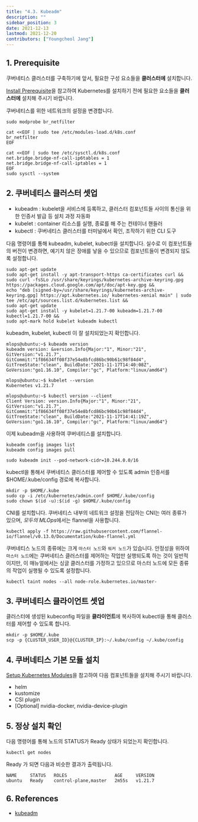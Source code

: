 ```yaml
---
title: "4.3. Kubeadm"
description: ""
sidebar_position: 3
date: 2021-12-13
lastmod: 2021-12-20
contributors: ["Youngcheol Jang"]
---
```


## 1. Prerequisite

쿠버네티스 클러스터를 구축하기에 앞서, 필요한 구성 요소들을 **클러스터에** 설치합니다.

[Install Prerequisite](../../setup-kubernetes/install-kubernetes-module.md)을 참고하여 Kubernetes를 설치하기 전에 필요한 요소들을 **클러스터에** 설치해 주시기 바랍니다.

쿠버네티스를 위한 네트워크의 설정을 변경합니다.

```text
sudo modprobe br_netfilter

cat <<EOF | sudo tee /etc/modules-load.d/k8s.conf
br_netfilter
EOF

cat <<EOF | sudo tee /etc/sysctl.d/k8s.conf
net.bridge.bridge-nf-call-ip6tables = 1
net.bridge.bridge-nf-call-iptables = 1
EOF
sudo sysctl --system
```

## 2. 쿠버네티스 클러스터 셋업

- kubeadm : kubelet을 서비스에 등록하고, 클러스터 컴포넌트들 사이의 통신을 위한 인증서 발급 등 설치 과정 자동화
- kubelet : container 리소스를 실행, 종료를 해 주는 컨테이너 핸들러
- kubectl : 쿠버네티스 클러스터를 터미널에서 확인, 조작하기 위한 CLI 도구

다음 명령어를 통해 kubeadm, kubelet, kubectl을 설치합니다.
실수로 이 컴포넌트들의 버전이 변경하면, 예기치 않은 장애를 낳을 수 있으므로 컴포넌트들이 변경되지 않도록 설정합니다.

```text
sudo apt-get update
sudo apt-get install -y apt-transport-https ca-certificates curl &&
sudo curl -fsSLo /usr/share/keyrings/kubernetes-archive-keyring.gpg https://packages.cloud.google.com/apt/doc/apt-key.gpg &&
echo "deb [signed-by=/usr/share/keyrings/kubernetes-archive-keyring.gpg] https://apt.kubernetes.io/ kubernetes-xenial main" | sudo tee /etc/apt/sources.list.d/kubernetes.list &&
sudo apt-get update
sudo apt-get install -y kubelet=1.21.7-00 kubeadm=1.21.7-00 kubectl=1.21.7-00 &&
sudo apt-mark hold kubelet kubeadm kubectl
```

kubeadm, kubelet, kubectl 이 잘 설치되었는지 확인합니다.

```text
mlops@ubuntu:~$ kubeadm version
kubeadm version: &version.Info{Major:"1", Minor:"21", GitVersion:"v1.21.7", GitCommit:"1f86634ff08f37e54e8bfcd86bc90b61c98f84d4", GitTreeState:"clean", BuildDate:"2021-11-17T14:40:08Z", GoVersion:"go1.16.10", Compiler:"gc", Platform:"linux/amd64"}
```

```text
mlops@ubuntu:~$ kubelet --version
Kubernetes v1.21.7
```

```text
mlops@ubuntu:~$ kubectl version --client
Client Version: version.Info{Major:"1", Minor:"21", GitVersion:"v1.21.7", GitCommit:"1f86634ff08f37e54e8bfcd86bc90b61c98f84d4", GitTreeState:"clean", BuildDate:"2021-11-17T14:41:19Z", GoVersion:"go1.16.10", Compiler:"gc", Platform:"linux/amd64"}
```

이제 kubeadm을 사용하여 쿠버네티스를 설치합니다.

```text
kubeadm config images list
kubeadm config images pull

sudo kubeadm init --pod-network-cidr=10.244.0.0/16
```

kubectl을 통해서 쿠버네티스 클러스터를 제어할 수 있도록 admin 인증서를 $HOME/.kube/config 경로에 복사합니다.

```text
mkdir -p $HOME/.kube
sudo cp -i /etc/kubernetes/admin.conf $HOME/.kube/config
sudo chown $(id -u):$(id -g) $HOME/.kube/config
```

CNI를 설치합니다.
쿠버네티스 내부의 네트워크 설정을 전담하는 CNI는 여러 종류가 있으며, *모두의 MLOps*에서는 flannel을 사용합니다.

```text
kubectl apply -f https://raw.githubusercontent.com/flannel-io/flannel/v0.13.0/Documentation/kube-flannel.yml
```

쿠버네티스 노드의 종류에는 크게 `마스터 노드`와 `워커 노드`가 있습니다.
안정성을 위하여 `마스터 노드`에는 쿠버네티스 클러스터를 제어하는 작업만 실행되도록 하는 것이 일반적이지만,
이 매뉴얼에서는 싱글 클러스터를 가정하고 있으므로 마스터 노드에 모든 종류의 작업이 실행될 수 있도록 설정합니다.

```text
kubectl taint nodes --all node-role.kubernetes.io/master-
```

## 3. 쿠버네티스 클라이언트 셋업

클러스터에 생성된 kubeconfig 파일을 **클라이언트**에 복사하여 kubectl을 통해 클러스터를 제어할 수 있도록 합니다.

```text
mkdir -p $HOME/.kube
scp -p {CLUSTER_USER_ID}@{CLUSTER_IP}:~/.kube/config ~/.kube/config
```

## 4. 쿠버네티스 기본 모듈 설치

[Setup Kubernetes Modules](../../setup-kubernetes/install-kubernetes-module.md)을 참고하여 다음 컴포넌트들을 설치해 주시기 바랍니다.

- helm
- kustomize
- CSI plugin
- [Optional] nvidia-docker, nvidia-device-plugin

## 5. 정상 설치 확인

다음 명령어를 통해 노드의 STATUS가 Ready 상태가 되었는지 확인합니다.

```text
kubectl get nodes
```

Ready 가 되면 다음과 비슷한 결과가 출력됩니다.

```text
NAME     STATUS   ROLES                  AGE     VERSION
ubuntu   Ready    control-plane,master   2m55s   v1.21.7
```

## 6. References

- [kubeadm](https://kubernetes.io/docs/setup/production-environment/tools/kubeadm/install-kubeadm)

